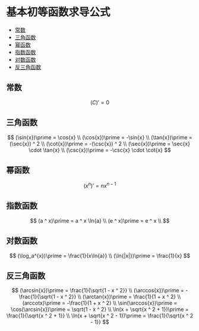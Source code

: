 # 基本初等函数求导公式

* [常数](#常数)
* [三角函数](#三角函数)
* [幂函数](#幂函数)
* [指数函数](#指数函数)
* [对数函数](#对数函数)
* [反三角函数](#反三角函数)

## 常数

$$
(C)\prime = 0
$$

## 三角函数

$$
(\sin{x})\prime = \cos{x}
\\
(\cos{x})\prime = -\sin{x}
\\
(\tan{x})\prime = (\sec{x}) ^ 2
\\
(\cot{x})\prime = -(\csc{x}) ^ 2
\\
(\sec{x})\prime = \sec{x} \cdot \tan{x}
\\
(\csc{x})\prime = -\csc{x} \cdot \cot{x}
$$

## 幂函数

$$
(x ^ n)\prime = nx ^ {n - 1}
$$

## 指数函数

$$
(a ^ x)\prime = a ^ x \ln{a}
\\
(e ^ x)\prime = e ^ x
\\
$$

## 对数函数

$$
(\log_a^{x})\prime = \frac{1}{x\ln{a}}
\\
(\ln{|x|})\prime = \frac{1}{x}
$$

## 反三角函数

$$
(\arcsin{x})\prime = \frac{1}{\sqrt{1 - x ^ 2}}
\\
(\arccos{x})\prime = -\frac{1}{\sqrt{1 - x ^ 2}}
\\
(\arctan{x})\prime = \frac{1}{1 + x ^ 2}
\\
(arccotx)\prime = -\frac{1}{1 + x ^ 2}
\\
\sin(\arccos{x})\prime = \cos(\arcsin{x})\prime = \sqrt{1 - x ^ 2}
\\
\ln(x + \sqrt{x ^ 2 + 1})\prime = \frac{1}{\sqrt{x ^ 2 + 1}}
\\
\ln(x + \sqrt{x ^ 2 - 1})\prime = \frac{1}{\sqrt{x ^ 2 - 1}}
$$



